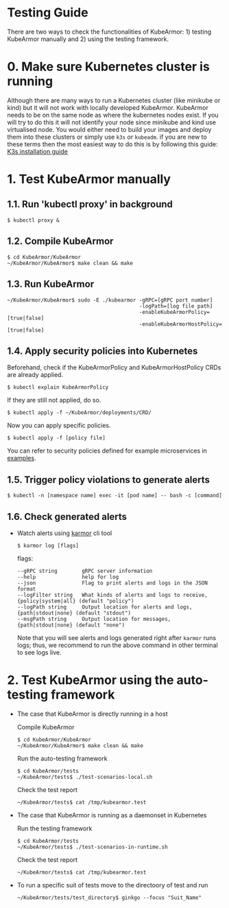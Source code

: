# Testing Guide

There are two ways to check the functionalities of KubeArmor: 1) testing KubeArmor manually and 2) using the testing framework.
# 0. Make sure Kubernetes cluster is running 

Although there are many ways to run a Kubernetes cluster (like minikube or kind) but it will not work with locally developed KubeArmor. KubeArmor needs to be on the same node as where the kubernetes nodes exist. If you will try to do this it will not identify your node since minikube and kind use virtualised node. You would either need to build your images and deploy them into these clusters or simply use `k3s` or `kubeadm`. if you are new to these terms then the most easiest way to do this is by following this guide: [K3s installation guide](k3s/README.md)

# 1.  Test KubeArmor manually

## 1.1. Run 'kubectl proxy' in background

```text
$ kubectl proxy &
```

## 1.2. Compile KubeArmor

```text
$ cd KubeArmor/KubeArmor
~/KubeArmor/KubeArmor$ make clean && make
```

## 1.3. Run KubeArmor

```text
~/KubeArmor/KubeArmor$ sudo -E ./kubearmor -gRPC=[gRPC port number]
                                           -logPath=[log file path]
                                           -enableKubeArmorPolicy=[true|false]
                                           -enableKubeArmorHostPolicy=[true|false]
```

## 1.4. Apply security policies into Kubernetes

Beforehand, check if the KubeArmorPolicy and KubeArmorHostPolicy CRDs are already applied.

```text
$ kubectl explain KubeArmorPolicy
```

If they are still not applied, do so.

```text
$ kubectl apply -f ~/KubeArmor/deployments/CRD/
```

Now you can apply specific policies.

```text
$ kubectl apply -f [policy file]
```

You can refer to security policies defined for example microservices in [examples](../examples).

## 1.5. Trigger policy violations to generate alerts

```text
$ kubectl -n [namespace name] exec -it [pod name] -- bash -c [command]
```

## 1.6. Check generated alerts

- Watch alerts using [karmor](https://github.com/kubearmor/kubearmor-client) cli tool

    ```text
    $ karmor log [flags]
    ```
    
    flags:

    ```text
    --gRPC string        gRPC server information
    --help               help for log
    --json               Flag to print alerts and logs in the JSON format
    --logFilter string   What kinds of alerts and logs to receive, {policy|system|all} (default "policy")
    --logPath string     Output location for alerts and logs, {path|stdout|none} (default "stdout")
    --msgPath string     Output location for messages, {path|stdout|none} (default "none")
    ```
    
    Note that you will see alerts and logs generated right after `karmor` runs logs; thus, we recommend to run the above command in other terminal to see logs live.
    

# 2.  Test KubeArmor using the auto-testing framework
    
- The case that KubeArmor is directly running in a host

    Compile KubeArmor

    ```text
    $ cd KubeArmor/KubeArmor
    ~/KubeArmor/KubeArmor$ make clean && make
    ```

    Run the auto-testing framework

    ```text
    $ cd KubeArmor/tests
    ~/KubeArmor/tests$ ./test-scenarios-local.sh
    ```

    Check the test report

    ```text
    ~/KubeArmor/tests$ cat /tmp/kubearmor.test
    ```

- The case that KubeArmor is running as a daemonset in Kubernetes

    Run the testing framework

    ```text
    $ cd KubeArmor/tests
    ~/KubeArmor/tests$ ./test-scenarios-in-runtime.sh
    ```

    Check the test report

    ```text
    ~/KubeArmor/tests$ cat /tmp/kubearmor.test
    ```

- To run a specific suit of tests move to the directoory of test and run
    ```text
    ~/KubeArmor/tests/test_directory$ ginkgo --focus "Suit_Name"
    ```
